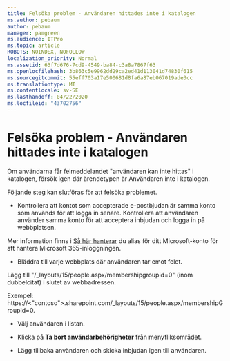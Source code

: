 ```yaml
---
title: Felsöka problem - Användaren hittades inte i katalogen
ms.author: pebaum
author: pebaum
manager: pamgreen
ms.audience: ITPro
ms.topic: article
ROBOTS: NOINDEX, NOFOLLOW
localization_priority: Normal
ms.assetid: 63f7d676-7cd9-4549-ba84-c3a8a7867f63
ms.openlocfilehash: 3b863c5e9962dd29ca2ed41d113041d74830f615
ms.sourcegitcommit: 55eff703a17e500681d8fa6a87eb067019ade3cc
ms.translationtype: MT
ms.contentlocale: sv-SE
ms.lasthandoff: 04/22/2020
ms.locfileid: "43702756"
---
```

# <a name="troubleshoot-issue---user-not-found-in-directory"></a>Felsöka problem - Användaren hittades inte i katalogen

Om användarna får felmeddelandet "användaren kan inte hittas" i katalogen, försök igen där ärendetypen är Användaren inte i katalogen.

Följande steg kan slutföras för att felsöka problemet.

- Kontrollera att kontot som accepterade e-postbjudan är samma konto som används för att logga in senare. Kontrollera att användaren använder samma konto för att acceptera inbjudan och logga in på webbplatsen. 

Mer information finns i [Så här hanterar</a> du alias för ditt Microsoft-konto för att hantera Microsoft 365-inloggningen](https://support.microsoft.com/help/12407/microsoft-account-how-to-manage-aliases). 

- Bläddra till varje webbplats där användaren tar emot felet. 

Lägg till "/_layouts/15/people.aspx/membershipgroupid=0" (inom dubbelcitat) i slutet av webbadressen. 

Exempel: https://<"contoso">.sharepoint.com/_layouts/15/people.aspx/membershipGroupId=0.

- Välj användaren i listan.

- Klicka på **Ta bort användarbehörigheter** från menyfliksområdet. 
-  Lägg tillbaka användaren och skicka inbjudan igen till användaren.

